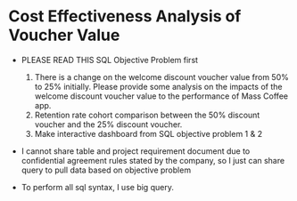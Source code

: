 # Cost Effectiveness Analysis of Voucher Value
- PLEASE READ THIS SQL Objective Problem first 
  1. There is a change on the welcome discount voucher value from 50% to 25% initially. Please provide some analysis on the impacts of the welcome discount voucher value to the performance of Mass Coffee app.
  2. Retention rate cohort comparison between the 50% discount voucher and the 25% discount voucher.
  3. Make interactive dashboard from SQL objective problem 1 & 2
  
  
  
- I cannot share table and project requirement document due to confidential agreement rules stated by the company, so I just can share query to pull data based on objective problem
- To perform all sql syntax, I use big query. 
